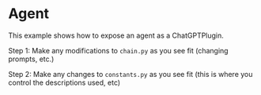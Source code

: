 # Agent

This example shows how to expose an agent as a ChatGPTPlugin.

Step 1: Make any modifications to `chain.py` as you see fit (changing prompts, etc.)

Step 2: Make any changes to `constants.py` as you see fit (this is where you control the descriptions used, etc)
